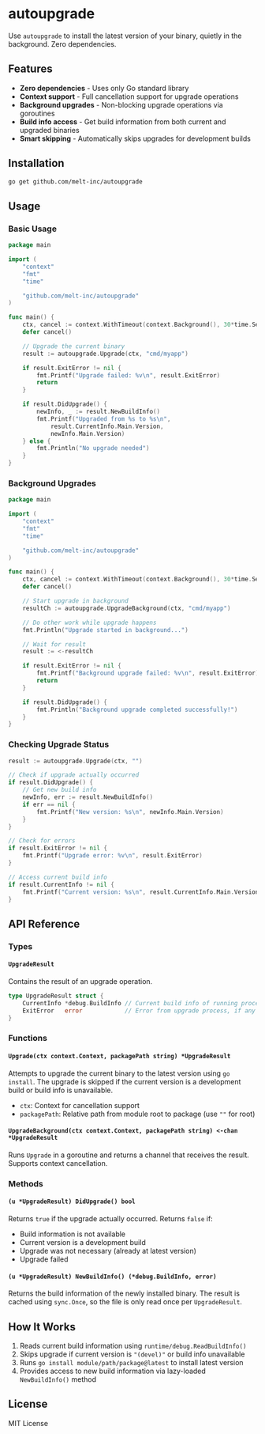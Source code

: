 # autoupgrade

Use `autoupgrade` to install the latest version of your binary, quietly in the background. Zero dependencies.

## Features

- **Zero dependencies** - Uses only Go standard library
- **Context support** - Full cancellation support for upgrade operations
- **Background upgrades** - Non-blocking upgrade operations via goroutines
- **Build info access** - Get build information from both current and upgraded binaries
- **Smart skipping** - Automatically skips upgrades for development builds

## Installation

```bash
go get github.com/melt-inc/autoupgrade
```

## Usage

### Basic Usage

```go
package main

import (
    "context"
    "fmt"
    "time"

    "github.com/melt-inc/autoupgrade"
)

func main() {
    ctx, cancel := context.WithTimeout(context.Background(), 30*time.Second)
    defer cancel()

    // Upgrade the current binary
    result := autoupgrade.Upgrade(ctx, "cmd/myapp")

    if result.ExitError != nil {
        fmt.Printf("Upgrade failed: %v\n", result.ExitError)
        return
    }

    if result.DidUpgrade() {
        newInfo, _ := result.NewBuildInfo()
        fmt.Printf("Upgraded from %s to %s\n",
            result.CurrentInfo.Main.Version,
            newInfo.Main.Version)
    } else {
        fmt.Println("No upgrade needed")
    }
}
```

### Background Upgrades

```go
package main

import (
    "context"
    "fmt"
    "time"

    "github.com/melt-inc/autoupgrade"
)

func main() {
    ctx, cancel := context.WithTimeout(context.Background(), 30*time.Second)
    defer cancel()

    // Start upgrade in background
    resultCh := autoupgrade.UpgradeBackground(ctx, "cmd/myapp")

    // Do other work while upgrade happens
    fmt.Println("Upgrade started in background...")

    // Wait for result
    result := <-resultCh

    if result.ExitError != nil {
        fmt.Printf("Background upgrade failed: %v\n", result.ExitError)
        return
    }

    if result.DidUpgrade() {
        fmt.Println("Background upgrade completed successfully!")
    }
}
```

### Checking Upgrade Status

```go
result := autoupgrade.Upgrade(ctx, "")

// Check if upgrade actually occurred
if result.DidUpgrade() {
    // Get new build info
    newInfo, err := result.NewBuildInfo()
    if err == nil {
        fmt.Printf("New version: %s\n", newInfo.Main.Version)
    }
}

// Check for errors
if result.ExitError != nil {
    fmt.Printf("Upgrade error: %v\n", result.ExitError)
}

// Access current build info
if result.CurrentInfo != nil {
    fmt.Printf("Current version: %s\n", result.CurrentInfo.Main.Version)
}
```

## API Reference

### Types

#### `UpgradeResult`

Contains the result of an upgrade operation.

```go
type UpgradeResult struct {
    CurrentInfo *debug.BuildInfo // Current build info of running process
    ExitError   error            // Error from upgrade process, if any
}
```

### Functions

#### `Upgrade(ctx context.Context, packagePath string) *UpgradeResult`

Attempts to upgrade the current binary to the latest version using `go install`. The upgrade is skipped if the current version is a development build or build info is unavailable.

- `ctx`: Context for cancellation support
- `packagePath`: Relative path from module root to package (use `""` for root)

#### `UpgradeBackground(ctx context.Context, packagePath string) <-chan *UpgradeResult`

Runs `Upgrade` in a goroutine and returns a channel that receives the result. Supports context cancellation.

### Methods

#### `(u *UpgradeResult) DidUpgrade() bool`

Returns `true` if the upgrade actually occurred. Returns `false` if:
- Build information is not available
- Current version is a development build
- Upgrade was not necessary (already at latest version)
- Upgrade failed

#### `(u *UpgradeResult) NewBuildInfo() (*debug.BuildInfo, error)`

Returns the build information of the newly installed binary. The result is cached using `sync.Once`, so the file is only read once per `UpgradeResult`.

## How It Works

1. Reads current build information using `runtime/debug.ReadBuildInfo()`
2. Skips upgrade if current version is `"(devel)"` or build info unavailable
3. Runs `go install module/path/package@latest` to install latest version
4. Provides access to new build information via lazy-loaded `NewBuildInfo()` method

## License

MIT License
